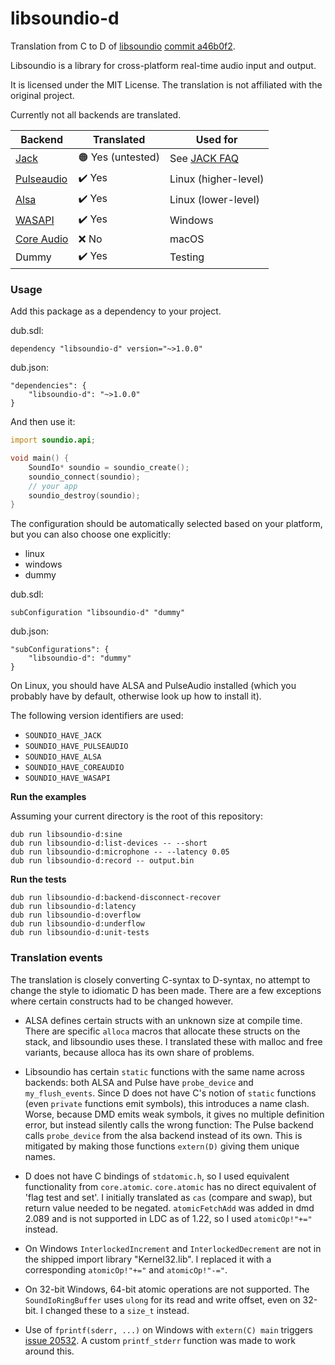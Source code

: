 # libsoundio-d
Translation from C to D of [libsoundio](https://github.com/andrewrk/libsoundio) [commit a46b0f2](https://github.com/andrewrk/libsoundio/commit/a46b0f21c397cd095319f8c9feccf0f1e50e31ba).

Libsoundio is a library for cross-platform real-time audio input and output.

It is licensed under the MIT License.
The translation is not affiliated with the original project.

Currently not all backends are translated.

| Backend                                                                  | Translated      | Used for                                   |
|--------------------------------------------------------------------------|-----------------|--------------------------------------------|
| [Jack](https://jackaudio.org)                                            | 🟠 Yes (untested)| See [JACK FAQ](https://jackaudio.org/faq/) |
| [Pulseaudio](https://en.wikipedia.org/wiki/PulseAudio)                   | ✔️ Yes           | Linux (higher-level)                       |
| [Alsa](https://en.wikipedia.org/wiki/Advanced_Linux_Sound_Architecture)  | ✔️ Yes           | Linux (lower-level)                        |
| [WASAPI](https://docs.microsoft.com/en-us/windows/win32/coreaudio/wasapi)| ✔️ Yes           | Windows                                    |
| [Core Audio](https://en.wikipedia.org/wiki/Core_Audio)                   | ❌ No            | macOS                                      |
| Dummy                                                                    | ✔️ Yes           | Testing                                    |

### Usage

Add this package as a dependency to your project.

dub.sdl:
```
dependency "libsoundio-d" version="~>1.0.0"
```

dub.json:
```
"dependencies": {
	"libsoundio-d": "~>1.0.0"
}
```

And then use it:
```D
import soundio.api;

void main() {
	SoundIo* soundio = soundio_create();
	soundio_connect(soundio);
	// your app
	soundio_destroy(soundio);
}
```

The configuration should be automatically selected based on your platform, but you can also choose one explicitly:
- linux
- windows
- dummy

dub.sdl:
```
subConfiguration "libsoundio-d" "dummy"
```

dub.json:
```
"subConfigurations": {
	"libsoundio-d": "dummy"
}
```

On Linux, you should have ALSA and PulseAudio installed (which you probably have by default, otherwise look up how to install it).

The following version identifiers are used:
- `SOUNDIO_HAVE_JACK`
- `SOUNDIO_HAVE_PULSEAUDIO`
- `SOUNDIO_HAVE_ALSA`
- `SOUNDIO_HAVE_COREAUDIO`
- `SOUNDIO_HAVE_WASAPI`

**Run the examples**

Assuming your current directory is the root of this repository:
```
dub run libsoundio-d:sine
dub run libsoundio-d:list-devices -- --short
dub run libsoundio-d:microphone -- --latency 0.05
dub run libsoundio-d:record -- output.bin
```

**Run the tests**
```
dub run libsoundio-d:backend-disconnect-recover
dub run libsoundio-d:latency
dub run libsoundio-d:overflow
dub run libsoundio-d:underflow
dub run libsoundio-d:unit-tests
```

### Translation events

The translation is closely converting C-syntax to D-syntax, no attempt to change the style to idiomatic D has been made.
There are a few exceptions where certain constructs had to be changed however.

- ALSA defines certain structs with an unknown size at compile time.
There are specific `alloca` macros that allocate these structs on the stack, and libsoundio uses these.
I translated these with malloc and free variants, because alloca has its own share of problems.

- Libsoundio has certain `static` functions with the same name across backends: both ALSA and Pulse have `probe_device` and `my_flush_events`.
Since D does not have C's notion of `static` functions (even `private` functions emit symbols), this introduces a name clash.
Worse, because DMD emits weak symbols, it gives no multiple definition error, but instead silently calls the wrong function:
The Pulse backend calls `probe_device` from the alsa backend instead of its own.
This is mitigated by making those functions `extern(D)` giving them unique names.

- D does not have C bindings of `stdatomic.h`, so I used equivalent functionality from `core.atomic`.
`core.atomic` has no direct equivalent of 'flag test and set'.
I initially translated as `cas` (compare and swap), but return value needed to be negated.
`atomicFetchAdd` was added in dmd 2.089 and is not supported in LDC as of 1.22, so I used `atomicOp!"+="` instead.

- On Windows `InterlockedIncrement` and `InterlockedDecrement` are not in the shipped import library "Kernel32.lib".
I replaced it with a corresponding `atomicOp!"+="` and `atomicOp!"-="`.

- On 32-bit Windows, 64-bit atomic operations are not supported.
The `SoundIoRingBuffer` uses `ulong` for its read and write offset, even on 32-bit.
I changed these to a `size_t` instead.

- Use of `fprintf(sderr, ...)` on Windows with `extern(C) main` triggers [issue 20532](https://issues.dlang.org/show_bug.cgi?id=20532). A custom `printf_stderr` function was made to work around this.

